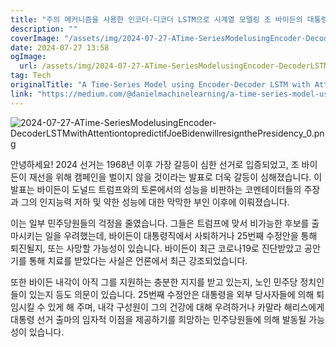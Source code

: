 ```yaml
---
title: "주의 메커니즘을 사용한 인코더-디코더 LSTM으로 시계열 모델링 조 바이든의 대통령직 사임을 예측하는 방법"
description: ""
coverImage: "/assets/img/2024-07-27-ATime-SeriesModelusingEncoder-DecoderLSTMwithAttentiontopredictifJoeBidenwillresignthePresidency_0.png"
date: 2024-07-27 13:58
ogImage: 
  url: /assets/img/2024-07-27-ATime-SeriesModelusingEncoder-DecoderLSTMwithAttentiontopredictifJoeBidenwillresignthePresidency_0.png
tag: Tech
originalTitle: "A Time-Series Model using Encoder-Decoder LSTM with Attention to predict if Joe Biden will resign the Presidency"
link: "https://medium.com/@danielmachinelearning/a-time-series-model-using-encoder-decoder-lstm-with-attention-to-predict-if-joe-biden-will-resign-a9af813d97c8"
---
```



![2024-07-27-ATime-SeriesModelusingEncoder-DecoderLSTMwithAttentiontopredictifJoeBidenwillresignthePresidency_0.png](/assets/img/2024-07-27-ATime-SeriesModelusingEncoder-DecoderLSTMwithAttentiontopredictifJoeBidenwillresignthePresidency_0.png)

안녕하세요! 2024 선거는 1968년 이후 가장 갈등이 심한 선거로 입증되었고, 조 바이든이 재선을 위해 캠페인을 벌이지 않을 것이라는 발표로 더욱 갈등이 심해졌습니다. 이 발표는 바이든이 도널드 트럼프와의 토론에서의 성능을 비판하는 코멘테이터들의 주장과 그의 인지능력 저하 및 약한 성능에 대한 막막한 부인 이후에 이뤄졌습니다.

이는 일부 민주당원들의 걱정을 줄였습니다. 그들은 트럼프에 맞서 비가능한 후보를 출마시키는 일을 우려했는데, 바이든이 대통령직에서 사퇴하거나 25번째 수정안을 통해 퇴진될지, 또는 사망할 가능성이 있습니다. 바이든이 최근 코로나19로 진단받았고 공안기를 통해 치료를 받았다는 사실은 언론에서 최근 강조되었습니다.

또한 바이든 내각이 아직 그를 지원하는 충분한 지지를 받고 있는지, 노인 민주당 정치인들이 있는지 등도 의문이 있습니다. 25번째 수정안은 대통령을 외부 당사자들에 의해 퇴임시킬 수 있게 해 주며, 내각 구성원이 그의 건강에 대해 우려하거나 카말라 해리스에게 대통령 선거 출마의 임자적 이점을 제공하기를 희망하는 민주당원들에 의해 발동될 가능성이 있습니다.